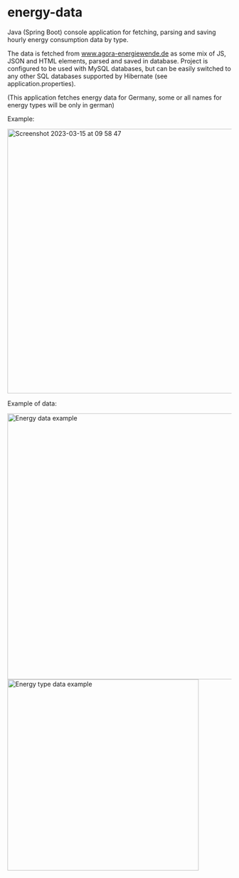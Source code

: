 # energy-data
Java (Spring Boot) console application for fetching, parsing and saving hourly energy consumption data by type.


The data is fetched from www.agora-energiewende.de as some mix of JS, JSON and HTML elements, parsed and saved in database.
Project is configured to be used with MySQL databases, but can be easily switched to any other SQL databases supported by Hibernate (see application.properties).

(This application fetches energy data for Germany, some or all names for energy types will be only in german)

Example:

<img width="595" alt="Screenshot 2023-03-15 at 09 58 47" src="https://user-images.githubusercontent.com/86569730/225266371-24fc191a-3990-4052-8553-19dd6427f5cf.png">



Example of data:

<img width="598" alt="Energy data example" src="https://user-images.githubusercontent.com/86569730/198019640-a0772f3c-3933-455c-affe-db547edb9a8f.png">

<img width="430" alt="Energy type data example" src="https://user-images.githubusercontent.com/86569730/198019576-28584b4d-588f-43fd-b5c6-9f4c96db02c0.png">
